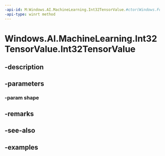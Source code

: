 ```yaml
---
-api-id: M:Windows.AI.MachineLearning.Int32TensorValue.#ctor(Windows.Foundation.Collections.IVectorView{System.Int64})
-api-type: winrt method
---
```


<!-- Method syntax.
public Int32TensorValue.Int32TensorValue(IVectorView<Int64> shape)
-->

# Windows.AI.MachineLearning.Int32TensorValue.Int32TensorValue

## -description

## -parameters
### -param shape

## -remarks

## -see-also

## -examples

